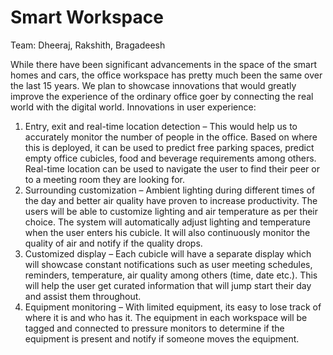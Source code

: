 # Smart Workspace

Team: Dheeraj, Rakshith, Bragadeesh

While there have been significant advancements in the space of the smart homes and cars, the office workspace has pretty much been the same over the last 15 years. We plan to showcase innovations that would greatly improve the experience of the ordinary office goer by connecting the real world with the digital world.
Innovations in user experience:
1. Entry, exit and real-time location detection – This would help us to accurately monitor the number of people in the office. Based on where this is deployed, it can be used to predict free parking spaces, predict empty office cubicles, food and beverage requirements among others. Real-time location can be used to navigate the user to find their peer or to a meeting room they are looking for.
2. Surrounding customization – Ambient lighting during different times of the day and better air quality have proven to increase productivity. The users will be able to customize lighting and air temperature as per their choice. The system will automatically adjust lighting and temperature when the user enters his cubicle. It will also continuously monitor the quality of air and notify if the quality drops.
3. Customized display – Each cubicle will have a separate display which will showcase constant notifications such as user meeting schedules, reminders, temperature, air quality among others (time, date etc.). This will help the user get curated information that will jump start their day and assist them throughout.
4. Equipment monitoring – With limited equipment, its easy to lose track of where it is and who has it. The equipment in each workspace will be tagged and connected to pressure monitors to determine if the equipment is present and notify if someone moves the equipment.
